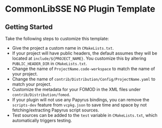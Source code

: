 # CommonLibSSE NG Plugin Template

## Getting Started
Take the following steps to customize this template:

* Give the project a custom name in `CMakeLists.txt`.
* If your project will have public headers, the default assumes they will be located at `include/${PROJECT_NAME}`. You
  customize this by altering `PUBLIC_HEADER_DIR` in `CMakeLists.txt`.
* Change the name of `ProjectName.code-workspace` to match the name of your project.
* Change the name of `contrib/Distribution/Config/ProjectName.yaml` to match your project.
* Customize the metadata for your FOMOD in the XML files under `contrib/Distribution/fomod`.
* If your plugin will not use any Papyrus bindings, you can remove the `scripts-dev` feature from `vcpkg.json` to save
  time and space by not fetching/extracting Papyrus script sources.
* Test sources can be added to the `test` variable in `CMakeLists.txt`, which automatically triggers testing.